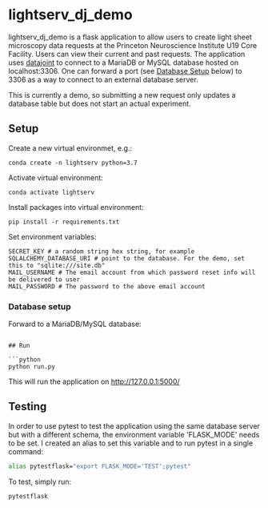 # lightserv_dj_demo

lightserv_dj_demo is a flask application to allow users to create light sheet microscopy data requests at the Princeton Neuroscience Institute U19 Core Facility. Users can view their current and past requests. The application uses [datajoint](https://github.com/datajoint/datajoint-python) to connect to a MariaDB or MySQL database hosted on localhost:3306. One can forward a port (see [Database Setup](#database-setup) below) to 3306 as a way to connect to an external database server.

This is currently a demo, so submitting a new request only updates a database table but does not start an actual experiment.

## Setup

Create a new virtual environmet, e.g.:

```
conda create -n lightserv python=3.7
```
Activate virtual environment:
```
conda activate lightserv
```

Install packages into virtual environment:
```
pip install -r requirements.txt
```

Set environment variables:
```
SECRET_KEY # a random string hex string, for example
SQLALCHEMY_DATABASE_URI # point to the database. For the demo, set this to "sqlite:///site.db"
MAIL_USERNAME # The email account from which password reset info will be delivered to user
MAIL_PASSWORD # The password to the above email account
```
### Database setup
Forward to a MariaDB/MySQL database:
```ssh

## Run

```python
python run.py
```

This will run the application on http://127.0.0.1:5000/


## Testing

In order to use pytest to test the application using the same database server but with a different schema, the environment variable 'FLASK_MODE' needs to be set. I created an alias to set this variable and to run pytest in a single command:
```bash
alias pytestflask="export FLASK_MODE='TEST';pytest"
```
To test, simply run:
```bash
pytestflask
```
